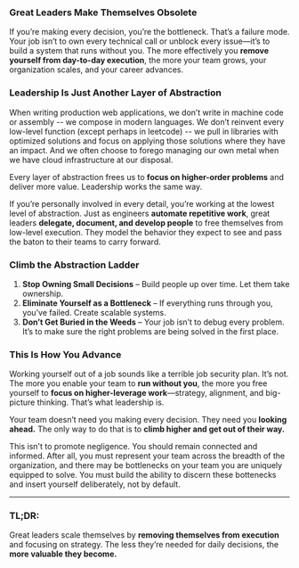 ### **Great Leaders Make Themselves Obsolete**

If you’re making every decision, you’re the bottleneck. That’s a failure mode. Your job isn’t to own every technical call or unblock every issue—it’s to build a system that runs without you. The more effectively you **remove yourself from day-to-day execution**, the more your team grows, your organization scales, and your career advances.

### **Leadership Is Just Another Layer of Abstraction**

When writing production web applications, we don’t write in machine code or assembly -- we compose in modern languages. We don’t reinvent every low-level function (except perhaps in leetcode) -- we pull in libraries with optimized solutions and focus on applying those solutions where they have an impact. And we often choose to forego managing our own metal when we have cloud infrastructure at our disposal.

Every layer of abstraction frees us to **focus on higher-order problems** and deliver more value. Leadership works the same way.

If you’re personally involved in every detail, you’re working at the lowest level of abstraction. Just as engineers **automate repetitive work**, great leaders **delegate, document, and develop people** to free themselves from low-level execution. They model the behavior they expect to see and pass the baton to their teams to carry forward.

### **Climb the Abstraction Ladder**

1. **Stop Owning Small Decisions** – Build people up over time. Let them take ownership.  
2. **Eliminate Yourself as a Bottleneck** – If everything runs through you, you’ve failed. Create scalable systems.  
3. **Don’t Get Buried in the Weeds** – Your job isn’t to debug every problem. It’s to make sure the right problems are being solved in the first place.

### **This Is How You Advance**

Working yourself out of a job sounds like a terrible job security plan. It’s not. The more you enable your team to **run without you**, the more you free yourself to **focus on higher-leverage work**—strategy, alignment, and big-picture thinking. That’s what leadership is.

Your team doesn’t need you making every decision. They need you **looking ahead.** The only way to do that is to **climb higher and get out of their way.**

This isn't to promote negligence. You should remain connected and informed. After all, you must represent your team across the breadth of the organization, and there may be bottlenecks on your team you are uniquely equipped to solve. You must build the ability to discern these bottenecks and insert yourself deliberately, not by default.

---

### **TL;DR:**

Great leaders scale themselves by **removing themselves from execution** and focusing on strategy. The less they’re needed for daily decisions, the **more valuable they become.**
